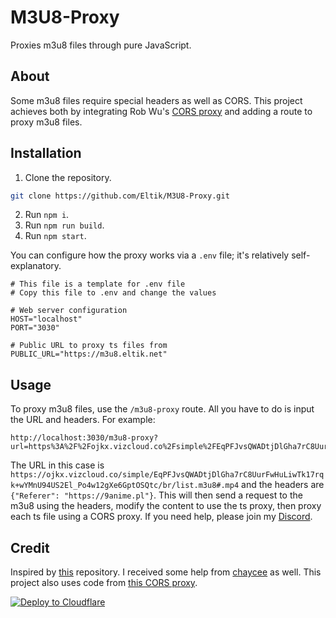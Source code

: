 # M3U8-Proxy
Proxies m3u8 files through pure JavaScript.

## About
Some m3u8 files require special headers as well as CORS. This project achieves both by integrating Rob Wu's [CORS proxy](https://github.com/Rob--W/cors-anywhere) and adding a route to proxy m3u8 files.

## Installation
1. Clone the repository.
```bash
git clone https://github.com/Eltik/M3U8-Proxy.git
```
2. Run `npm i`.
3. Run `npm run build`.
4. Run `npm start`.

You can configure how the proxy works via a `.env` file; it's relatively self-explanatory.
```
# This file is a template for .env file
# Copy this file to .env and change the values

# Web server configuration
HOST="localhost"
PORT="3030"

# Public URL to proxy ts files from
PUBLIC_URL="https://m3u8.eltik.net"
```

## Usage
To proxy m3u8 files, use the `/m3u8-proxy` route. All you have to do is input the URL and headers. For example:
```
http://localhost:3030/m3u8-proxy?url=https%3A%2F%2Fojkx.vizcloud.co%2Fsimple%2FEqPFJvsQWADtjDlGha7rC8UurFwHuLiwTk17rqk%2BwYMnU94US2El_Po4w12gXe6GptOSQtc%2Fbr%2Flist.m3u8%23.mp4&headers=%7B%22referer%22%3A%22https%3A%2F%2F9anime.pl%22%7D
```
The URL in this case is `https://ojkx.vizcloud.co/simple/EqPFJvsQWADtjDlGha7rC8UurFwHuLiwTk17rqk+wYMnU94US2El_Po4w12gXe6GptOSQtc/br/list.m3u8#.mp4` and the headers are `{"Referer": "https://9anime.pl"}`. This will then send a request to the m3u8 using the headers, modify the content to use the ts proxy, then proxy each ts file using a CORS proxy. If you need help, please join my [Discord](https://discord.gg/F87wYBtnkC).

## Credit
Inspired by [this](https://github.com/chaycee/M3U8Proxy) repository. I received some help from [chaycee](https://github.com/chaycee) as well. This project also uses code from [this CORS proxy](https://github.com/Rob--W/cors-anywhere).

[![Deploy to Cloudflare](https://deploy.workers.cloudflare.com/button)](https://deploy.workers.cloudflare.com/?url=https://github.com/Mr-Choudhary-codes/M3U8-Proxy)
